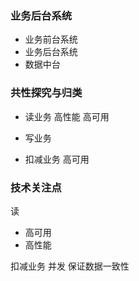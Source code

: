 ### 业务后台系统

- 业务前台系统
- 业务后台系统
- 数据中台

### 共性探究与归类
- 读业务
    高性能 高可用
  
- 写业务
- 扣减业务
    高可用
  



### 技术关注点

读
- 高可用
- 高性能


扣减业务
    并发
    保证数据一致性




